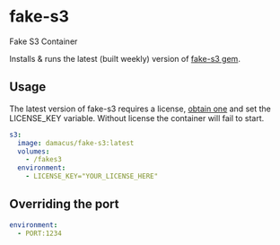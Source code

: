 # fake-s3
Fake S3 Container

Installs & runs the latest (built weekly) version of [fake-s3 gem](https://github.com/jubos/fake-s3).

## Usage

The latest version of fake-s3 requires a license, [obtain one](https://supso.org/projects/fake-s3) and set the LICENSE_KEY variable. Without license the container will fail to start.

```yaml
s3:
  image: damacus/fake-s3:latest
  volumes:
    - /fakes3
  environment:
    - LICENSE_KEY="YOUR_LICENSE_HERE"
```


## Overriding the port

```yaml
environment:
  - PORT:1234
```

